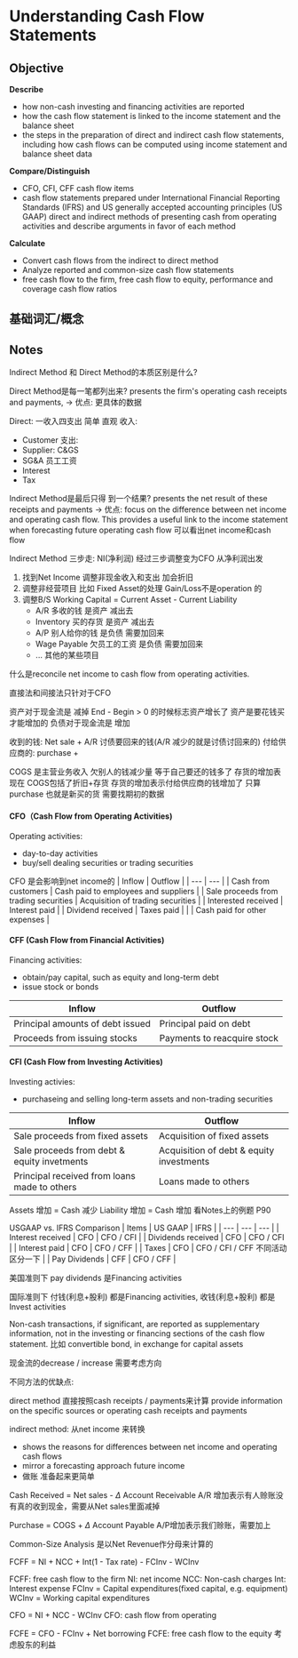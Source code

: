 # Understanding Cash Flow Statements

## Objective

**Describe**
* how non-cash investing and financing activities are reported
* how the cash flow statement is linked to the income statement and the balance sheet
* the steps in the preparation of direct and indirect cash flow statements, including how cash flows can be computed using income statement and balance sheet data

**Compare/Distinguish**
* CFO, CFI, CFF  cash flow items
* cash flow statements prepared under International Financial Reporting Standards (IFRS) and US generally accepted accounting principles (US GAAP)
direct and indirect methods of presenting cash from operating activities and describe arguments in favor of each method

**Calculate**
* Convert cash flows from the indirect to direct method
* Analyze reported and common-size cash flow statements
* free cash flow to the firm, free cash flow to equity, performance and coverage cash flow ratios

## 基础词汇/概念

## Notes
Indirect Method 和 Direct Method的本质区别是什么? 

Direct Method是每一笔都列出来? presents the firm's operating cash receipts and payments,  -> 优点: 更具体的数据

Direct: 一收入四支出 简单 直观
收入: 
* Customer 
支出:
* Supplier: C&GS
* SG&A 员工工资
* Interest 
* Tax


Indirect Method是最后只得 到一个结果? presents the net result of these receipts and payments -> 优点: focus on the difference between net income and operating cash flow. This provides a useful link to the income statement when forecasting future operating cash flow
可以看出net income和cash flow 

Indirect Method 三步走: NI(净利润) 经过三步调整变为CFO  从净利润出发
1. 找到Net Income 调整非现金收入和支出  加会折旧 
2. 调整非经营项目 比如 Fixed Asset的处理 Gain/Loss不是operation 的
3. 调整B/S Working Capital = Current Asset - Current Liability  
    * A/R 多收的钱 是资产 减出去
    * Inventory 买的存货 是资产 减出去
    * A/P  别人给你的钱  是负债 需要加回来 
    * Wage Payable 欠员工的工资 是负债 需要加回来
    * ... 其他的某些项目 


什么是reconcile net income to cash flow from operating activities. 

直接法和间接法只针对于CFO 

资产对于现金流是 减掉 End - Begin > 0 的时候标志资产增长了 资产是要花钱买才能增加的
负债对于现金流是 增加


收到的钱: Net sale + A/R 讨债要回来的钱(A/R 减少的就是讨债讨回来的)
付给供应商的: purchase + 

COGS 是主营业务收入 欠别人的钱减少量 等于自己要还的钱多了  存货的增加表现在 COGS包括了折旧+存货 
存货的增加表示付给供应商的钱增加了  只算purchase 也就是新买的货  需要找期初的数据



#### CFO（Cash Flow from Operating Activities)

Operating activities: 
* day-to-day activities
* buy/sell dealing securities or trading securities

CFO 是会影响到net income的
| Inflow | Outflow |
| --- | --- |
| Cash from customers | Cash paid to employees and suppliers |
| Sale proceeds from trading securities | Acquisition of trading securities |
| Interested received | Interest paid |
| Dividend received | Taxes paid |
|  | Cash paid for other expenses |
#### CFF (Cash Flow from Financial Activities)
Financing activities:
* obtain/pay capital, such as equity and long-term debt
* issue stock or bonds 

| Inflow | Outflow |
| --- | --- |
| Principal amounts of debt issued | Principal paid on debt |
| Proceeds from issuing stocks | Payments to reacquire stock |
#### CFI (Cash Flow from Investing Activities)
Investing activies: 
* purchaseing and selling long-term assets and non-trading securities

| Inflow | Outflow |
| --- | --- |
| Sale proceeds from fixed assets | Acquisition of fixed assets |
| Sale proceeds from debt & equity invetments | Acquisition of debt & equity investments |
| Principal received from loans made to others | Loans made to others|


Assets 增加 = Cash 减少
Liability 增加 = Cash 增加
看Notes上的例题 P90 


USGAAP vs. IFRS Comparison
| Items | US GAAP | IFRS |
| --- | --- | --- |
| Interest received | CFO | CFO / CFI |
| Dividends received | CFO | CFO / CFI |
| Interest paid | CFO | CFO / CFF |
| Taxes | CFO | CFO / CFI / CFF 不同活动区分一下 |
| Pay Dividends | CFF | CFO / CFF |

美国准则下 pay dividends 是Financing activities

国际准则下 付钱(利息+股利) 都是Financing activities, 收钱(利息+股利) 都是Invest activities


Non-cash transactions, if significant, are reported as supplementary information, not in the investing or financing sections of the cash flow statement. 比如 convertible bond, in exchange for capital assets

现金流的decrease / increase 需要考虑方向


不同方法的优缺点: 

direct method
直接按照cash receipts / payments来计算 provide information on the specific sources or operating cash receipts and payments

indirect method: 从net income 来转换
* shows the reasons for differences between net income and operating cash flows
* mirror a forecasting approach future income
* 做账 准备起来更简单


Cash Received = Net sales - $\Delta$ Account Receivable  A/R 增加表示有人赊账没有真的收到现金，需要从Net sales里面减掉 

Purchase = COGS + $\Delta$ Account Payable A/P增加表示我们赊账，需要加上

Common-Size Analysis 是以Net Revenue作分母来计算的

FCFF = NI + NCC + Int(1 - Tax rate) - FCInv - WCInv

FCFF: free cash flow to the firm 
NI: net income
NCC: Non-cash charges
Int: Interest expense
FCInv = Capital expenditures(fixed capital, e.g. equipment)
WCInv = Working capital expenditures


CFO = NI + NCC - WCInv 
CFO: cash flow from operating

FCFE = CFO - FCInv + Net borrowing
FCFE: free cash flow to the equity  考虑股东的利益
